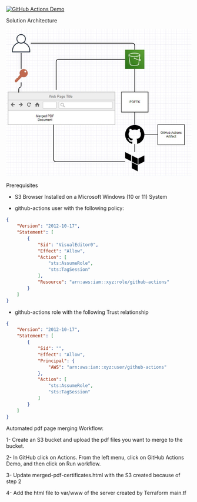 [![GitHub Actions Demo](https://github.com/mojumah/pdftk-environment/actions/workflows/pdftk-environment.yml/badge.svg)](https://github.com/mojumah/pdftk-environment/actions/workflows/pdftk-environment.yml)

Solution Architecture

![Architecture](architecture.jpg)

Prerequisites 

- S3 Browser Installed on a Microsoft Windows (10 or 11) System 

- github-actions user with the following policy:

```json
{
    "Version": "2012-10-17",
    "Statement": [
        {
            "Sid": "VisualEditor0",
            "Effect": "Allow",
            "Action": [
                "sts:AssumeRole",
                "sts:TagSession"
            ],
            "Resource": "arn:aws:iam::xyz:role/github-actions"
        }
    ]
}
```

- github-actions role with the following Trust relationship

```json
{
    "Version": "2012-10-17",   
    "Statement": [
        {
            "Sid": "",
            "Effect": "Allow",
            "Principal": {
                "AWS": "arn:aws:iam::xyz:user/github-actions"
            },
            "Action": [
                "sts:AssumeRole",
                "sts:TagSession"
            ]
        }
    ]
}
```

Automated pdf page merging Workflow:

1- Create an S3 bucket and upload the pdf files you want to merge to the bucket. 

2- In GitHub click on Actions. From the left menu, click on GitHub Actions Demo, and then click on Run workflow.

3- Update merged-pdf-certificates.html with the S3 created because of step 2

4- Add the html file to var/www of the server created by Terraform main.tf